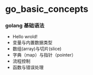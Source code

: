 # go_basic_concepts
### golang 基础语法
- Hello wrold!
- 变量与内置数据类型
- 数组(array)与切片(slice)
- 字典（map）与指针（pointer）
- 流程控制
- 函数与错误处理
